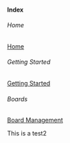 #### Index

###### Home

[Home](help)

###### Getting Started

[Getting Started](GettingStarted/gettingStarted.md)

###### Boards

[Board Management](Boards/boardManagement.md)

This is a test2
